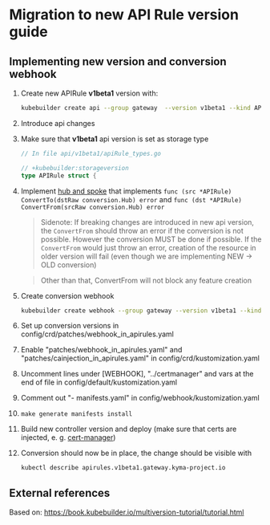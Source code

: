 # Migration to new API Rule version guide

## Implementing new version and conversion webhook

1. Create new APIRule **v1beta1** version with:

    ```sh
    kubebuilder create api --group gateway  --version v1beta1 --kind APIRule
    ```

2. Introduce api changes

3. Make sure that **v1beta1** api version is set as storage type

   ```go
   // In file api/v1beta1/apiRule_types.go

   // +kubebuilder:storageversion
   type APIRule struct {
   ```

4. Implement [hub and spoke](https://book.kubebuilder.io/multiversion-tutorial/conversion-concepts.html) that implements
`func (src *APIRule) ConvertTo(dstRaw conversion.Hub) error` and `func (dst *APIRule) ConvertFrom(srcRaw conversion.Hub) error`

   > Sidenote: If breaking changes are introduced in new api version, the `ConvertFrom` should throw an error if the conversion is not possible. However the conversion MUST be done if possible. If the `ConvertFrom` would just throw an error, creation of the resource in older version will fail (even though we are implementing NEW -> OLD conversion)

   > Other than that, ConvertFrom will not block any feature creation

5. Create conversion webhook

   ```sh
   kubebuilder create webhook --group gateway --version v1beta1 --kind APIRule --conversion
   ```

6. Set up conversion versions in config/crd/patches/webhook_in_apirules.yaml

7. Enable "patches/webhook_in_apirules.yaml" and "patches/cainjection_in_apirules.yaml" in config/crd/kustomization.yaml

8. Uncomment lines under [WEBHOOK], "../certmanager" and vars at the end of file in config/default/kustomization.yaml

9. Comment out "- manifests.yaml" in config/webhook/kustomization.yaml

10. ```make generate manifests install```

11. Build new controller version and deploy (make sure that certs are injected, e. g. [cert-manager](https://github.com/cert-manager/cert-manager/releases/download/v1.9.0/cert-manager.yaml))

12. Conversion should now be in place, the change should be visible with

    ```sh
    kubectl describe apirules.v1beta1.gateway.kyma-project.io
    ```
## External references
Based on: https://book.kubebuilder.io/multiversion-tutorial/tutorial.html

